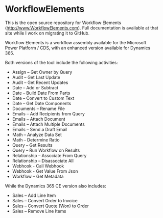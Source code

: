 # WorkflowElements
This is the open source repository for Workflow Elements (http://www.WorkflowElements.com). Full documentation is available at that site while I work on migrating it to GitHub.

Workflow Elements is a workflow assembly available for the Microsoft Power Platform / CDS, with an enhanced version available for Dynamics 365.

Both versions of the tool include the following activities:
* Assign – Get Owner by Query
* Audit – Get Last Update
* Audit – Get Recent Updates
* Date – Add or Subtract
* Date – Build Date From Parts
* Date – Convert to Custom Text
* Date – Get Date Components
* Documents – Rename File
* Emails – Add Recipients from Query
* Emails – Attach Document
* Emails – Attach Multiple Documents
* Emails – Send a Draft Email
* Math – Analyze Data Set
* Math – Determine Ratio
* Query – Get Results
* Query – Run Workflow on Results
* Relationship – Associate From Query
* Relationship – Disassociate All
* Webhook - Call Webhook
* Webhook - Get Value From Json
* Workflow – Get Metadata

While the Dynamics 365 CE version also includes:
* Sales – Add Line Item
* Sales – Convert Order to Invoice
* Sales – Convert Quote (Won) to Order
* Sales – Remove Line Items
